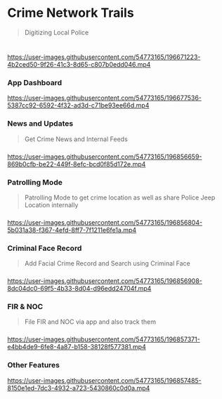 # Crime Network Trails
> Digitizing Local Police
#
https://user-images.githubusercontent.com/54773165/196671223-4b2ced50-9f26-41c3-8d65-c807b0edd046.mp4

### App Dashboard
https://user-images.githubusercontent.com/54773165/196677536-5387cc92-6592-4f32-ad3d-c71be93ee66d.mp4

### News and Updates
> Get Crime News and Internal Feeds
###
https://user-images.githubusercontent.com/54773165/196856659-869b0cfb-be22-449f-8efc-bcd0f85d172e.mp4

### Patrolling Mode
> Patrolling Mode to get crime location as well as share Police Jeep Location internally
###
https://user-images.githubusercontent.com/54773165/196856804-5b031a38-f367-4efd-8ff7-7f1211e6fe1a.mp4

### Criminal Face Record
> Add Facial Crime Record and Search using Criminal Face
###
https://user-images.githubusercontent.com/54773165/196856908-8dc04dc0-69f5-4b33-8d04-d96edd24704f.mp4

### FIR & NOC
> File FIR and NOC via app and also track them
###
https://user-images.githubusercontent.com/54773165/196857371-e4bb4de9-6fe8-4a87-b158-38128f577381.mp4

### Other Features
https://user-images.githubusercontent.com/54773165/196857485-8150e1ed-7dc3-4932-a723-5430860c0d0a.mp4
